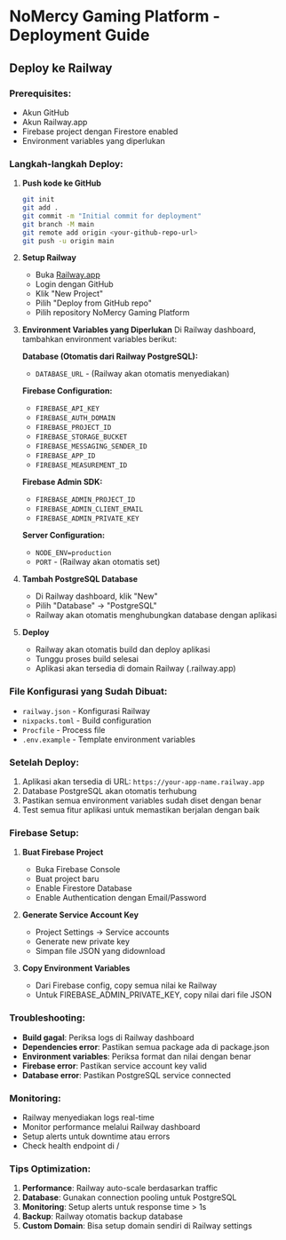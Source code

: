 # NoMercy Gaming Platform - Deployment Guide

## Deploy ke Railway

### Prerequisites:
- Akun GitHub
- Akun Railway.app
- Firebase project dengan Firestore enabled
- Environment variables yang diperlukan

### Langkah-langkah Deploy:

1. **Push kode ke GitHub**
   ```bash
   git init
   git add .
   git commit -m "Initial commit for deployment"
   git branch -M main
   git remote add origin <your-github-repo-url>
   git push -u origin main
   ```

2. **Setup Railway**
   - Buka [Railway.app](https://railway.app)
   - Login dengan GitHub
   - Klik "New Project"
   - Pilih "Deploy from GitHub repo"
   - Pilih repository NoMercy Gaming Platform

3. **Environment Variables yang Diperlukan**
   Di Railway dashboard, tambahkan environment variables berikut:
   
   **Database (Otomatis dari Railway PostgreSQL):**
   - `DATABASE_URL` - (Railway akan otomatis menyediakan)
   
   **Firebase Configuration:**
   - `FIREBASE_API_KEY`
   - `FIREBASE_AUTH_DOMAIN`
   - `FIREBASE_PROJECT_ID`
   - `FIREBASE_STORAGE_BUCKET`
   - `FIREBASE_MESSAGING_SENDER_ID`
   - `FIREBASE_APP_ID`
   - `FIREBASE_MEASUREMENT_ID`
   
   **Firebase Admin SDK:**
   - `FIREBASE_ADMIN_PROJECT_ID`
   - `FIREBASE_ADMIN_CLIENT_EMAIL`
   - `FIREBASE_ADMIN_PRIVATE_KEY`
   
   **Server Configuration:**
   - `NODE_ENV=production`
   - `PORT` - (Railway akan otomatis set)

4. **Tambah PostgreSQL Database**
   - Di Railway dashboard, klik "New"
   - Pilih "Database" → "PostgreSQL"
   - Railway akan otomatis menghubungkan database dengan aplikasi

5. **Deploy**
   - Railway akan otomatis build dan deploy aplikasi
   - Tunggu proses build selesai
   - Aplikasi akan tersedia di domain Railway (.railway.app)

### File Konfigurasi yang Sudah Dibuat:

- `railway.json` - Konfigurasi Railway
- `nixpacks.toml` - Build configuration
- `Procfile` - Process file
- `.env.example` - Template environment variables

### Setelah Deploy:

1. Aplikasi akan tersedia di URL: `https://your-app-name.railway.app`
2. Database PostgreSQL akan otomatis terhubung
3. Pastikan semua environment variables sudah diset dengan benar
4. Test semua fitur aplikasi untuk memastikan berjalan dengan baik

### Firebase Setup:

1. **Buat Firebase Project**
   - Buka Firebase Console
   - Buat project baru
   - Enable Firestore Database
   - Enable Authentication dengan Email/Password

2. **Generate Service Account Key**
   - Project Settings → Service accounts
   - Generate new private key
   - Simpan file JSON yang didownload

3. **Copy Environment Variables**
   - Dari Firebase config, copy semua nilai ke Railway
   - Untuk FIREBASE_ADMIN_PRIVATE_KEY, copy nilai dari file JSON

### Troubleshooting:

- **Build gagal**: Periksa logs di Railway dashboard
- **Dependencies error**: Pastikan semua package ada di package.json
- **Environment variables**: Periksa format dan nilai dengan benar
- **Firebase error**: Pastikan service account key valid
- **Database error**: Pastikan PostgreSQL service connected

### Monitoring:

- Railway menyediakan logs real-time
- Monitor performance melalui Railway dashboard
- Setup alerts untuk downtime atau errors
- Check health endpoint di /

### Tips Optimization:

1. **Performance**: Railway auto-scale berdasarkan traffic
2. **Database**: Gunakan connection pooling untuk PostgreSQL
3. **Monitoring**: Setup alerts untuk response time > 1s
4. **Backup**: Railway otomatis backup database
5. **Custom Domain**: Bisa setup domain sendiri di Railway settings